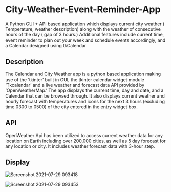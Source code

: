 # City-Weather-Event-Reminder-App
A Python GUI + API based application which displays current city weather ( Temperature, weather description) along with the weather of consecutive hours of the day ( gap of 3 hours.) Additional features include current time, event reminder to plan out your week and schedule events accordingly, and a Calendar designed using tkCalendar 

## Description 
The Calendar and City Weather app is a python based
application making use of the ‘tkinter’ built in GUI, the tkinter
calendar widget module ‘Tkcalendar’ and a live weather and
forecast data API provided by ‘OpenWeatherMap.’
The app displays the current time, day and date, and a
Calendar that can be browsed through. It also displays current
weather and hourly forecast with temperatures and icons for
the next 3 hours (excluding time 0300 to 0500) of the city
entered in the entry widget box.

## API
OpenWeather Api has been utilized to access current weather data for any location on Earth including over 200,000 cities, as well as 5 day forecast for any location or city. It includes weather forecast data with 3-hour step. 

## Display
![Screenshot 2021-07-29 093418](https://user-images.githubusercontent.com/73905298/127429856-909b2e5a-147e-4eec-81de-81cc9cc7cafd.jpg)

![Screenshot 2021-07-29 093453](https://user-images.githubusercontent.com/73905298/127429881-fc026dbd-d517-4baf-9f52-fb4899e06521.jpg)
